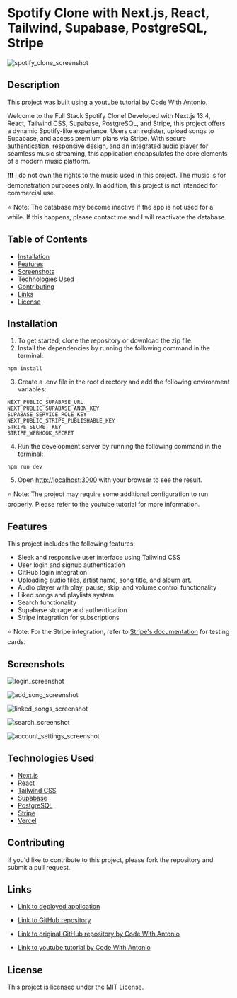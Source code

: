 # Spotify Clone with Next.js, React, Tailwind, Supabase, PostgreSQL, Stripe

![spotify_clone_screenshot](https://github.com/kt946/spotify-clone-nextjs-yt-cwa/assets/103476893/f002144a-bc66-417d-ab3b-3824f3b28560)

## Description

This project was built using a youtube tutorial by [Code With Antonio](https://www.youtube.com/watch?v=2aeMRB8LL4o).

Welcome to the Full Stack Spotify Clone! Developed with Next.js 13.4, React, Tailwind CSS, Supabase, PostgreSQL, and Stripe, this project offers a dynamic Spotify-like experience. Users can register, upload songs to Supabase, and access premium plans via Stripe. With secure authentication, responsive design, and an integrated audio player for seamless music streaming, this application encapsulates the core elements of a modern music platform.

❗❗❗ I do not own the rights to the music used in this project. The music is for demonstration purposes only. In addition, this project is not intended for commercial use.

⭐ Note: The database may become inactive if the app is not used for a while. If this happens, please contact me and I will reactivate the database.

## Table of Contents

- [Installation](#installation)
- [Features](#features)
- [Screenshots](#screenshots)
- [Technologies Used](#technologies-used)
- [Contributing](#contributing)
- [Links](#links)
- [License](#license)

## Installation

1. To get started, clone the repository or download the zip file.
2. Install the dependencies by running the following command in the terminal:

```
npm install
```

3. Create a .env file in the root directory and add the following environment variables:

```
NEXT_PUBLIC_SUPABASE_URL
NEXT_PUBLIC_SUPABASE_ANON_KEY
SUPABASE_SERVICE_ROLE_KEY
NEXT_PUBLIC_STRIPE_PUBLISHABLE_KEY
STRIPE_SECRET_KEY
STRIPE_WEBHOOK_SECRET
```

4. Run the development server by running the following command in the terminal:

```
npm run dev
```

5. Open [http://localhost:3000](http://localhost:3000) with your browser to see the result.

⭐ Note: The project may require some additional configuration to run properly. Please refer to the youtube tutorial for more information.

## Features

This project includes the following features:

- Sleek and responsive user interface using Tailwind CSS
- User login and signup authentication
- GitHub login integration
- Uploading audio files, artist name, song title, and album art.
- Audio player with play, pause, skip, and volume control functionality
- Liked songs and playlists system
- Search functionality
- Supabase storage and authentication
- Stripe integration for subscriptions

⭐ Note: For the Stripe integration, refer to [Stripe's documentation](https://stripe.com/docs/testing) for testing cards.

## Screenshots

![login_screenshot](https://github.com/kt946/spotify-clone-nextjs-yt-cwa/assets/103476893/5a029a45-68b7-40ee-94cc-6ac263bce6c9)

![add_song_screenshot](https://github.com/kt946/spotify-clone-nextjs-yt-cwa/assets/103476893/658cef1e-47f6-44bc-8fbc-47f7d0179350)

![linked_songs_screenshot](https://github.com/kt946/spotify-clone-nextjs-yt-cwa/assets/103476893/82b41117-ca16-44a1-86f2-5cb56b3c6f1a)

![search_screenshot](https://github.com/kt946/spotify-clone-nextjs-yt-cwa/assets/103476893/242f801b-0192-4187-9b07-f3bb24d4b75f)

![account_settings_screenshot](https://github.com/kt946/spotify-clone-nextjs-yt-cwa/assets/103476893/e87e4965-5e7e-4975-8720-1bdfc66f5947)

## Technologies Used

- [Next.js](https://nextjs.org/)
- [React](https://reactjs.org/)
- [Tailwind CSS](https://tailwindcss.com/)
- [Supabase](https://supabase.io/)
- [PostgreSQL](https://www.postgresql.org/)
- [Stripe](https://stripe.com/)
- [Vercel](https://vercel.com/)

## Contributing

If you'd like to contribute to this project, please fork the repository and submit a pull request.

## Links

- [Link to deployed application](https://spotify-clone-nextjs-yt-cwa.vercel.app)

- [Link to GitHub repository](https://github.com/kt946/spotify-clone-nextjs-yt-cwa)

- [Link to original GitHub repository by Code With Antonio](https://github.com/antonioerdeljac/next13-spotify)

- [Link to youtube tutorial by Code With Antonio](https://www.youtube.com/watch?v=2aeMRB8LL4o)

## License

This project is licensed under the MIT License.
